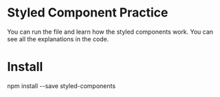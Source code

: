 # Styled Component Practice

You can run the file and learn how the styled components work. You can see all the explanations in the code.

# Install

npm install --save styled-components
